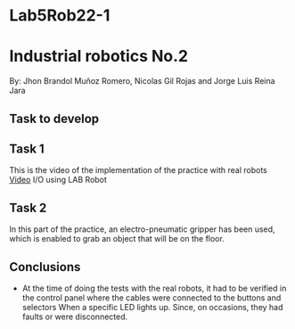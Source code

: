 # Lab5Rob22-1
#  Industrial robotics No.2

By: Jhon Brandol Muñoz Romero, Nicolas Gil Rojas and 
Jorge Luis Reina Jara

## Task to develop

## Task 1



This is the video of the implementation of the practice with real robots
[Video](https://youtu.be/l5Zzl4wflTc) I/O using LAB Robot

## Task 2
In this part of the practice, an electro-pneumatic gripper has been used, which is enabled to grab an object that will be on the floor.


## Conclusions
- At the time of doing the tests with the real robots, it had to be verified in the control panel where the cables were connected to the buttons and selectors When a  specific LED lights up. Since, on occasions, they had faults or were disconnected.

